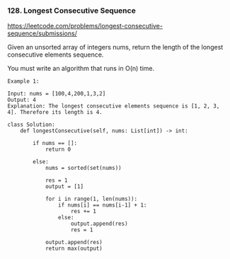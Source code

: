 ### 128. Longest Consecutive Sequence

https://leetcode.com/problems/longest-consecutive-sequence/submissions/

Given an unsorted array of integers nums, return the length of the longest consecutive elements sequence.

You must write an algorithm that runs in O(n) time.

```
Example 1:

Input: nums = [100,4,200,1,3,2]
Output: 4
Explanation: The longest consecutive elements sequence is [1, 2, 3, 4]. Therefore its length is 4.
```

```
class Solution:
    def longestConsecutive(self, nums: List[int]) -> int:
        
        if nums == []:
            return 0
        
        else:
            nums = sorted(set(nums))
        
            res = 1
            output = [1]
        
            for i in range(1, len(nums)):
                if nums[i] == nums[i-1] + 1:
                    res += 1
                else:
                    output.append(res)
                    res = 1 
                
            output.append(res) 
            return max(output)
```
